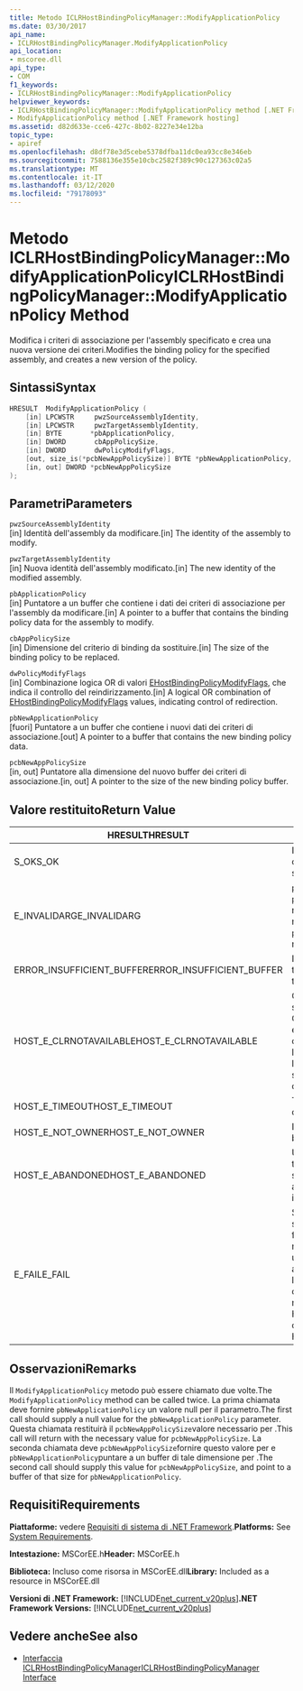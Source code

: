 ```yaml
---
title: Metodo ICLRHostBindingPolicyManager::ModifyApplicationPolicy
ms.date: 03/30/2017
api_name:
- ICLRHostBindingPolicyManager.ModifyApplicationPolicy
api_location:
- mscoree.dll
api_type:
- COM
f1_keywords:
- ICLRHostBindingPolicyManager::ModifyApplicationPolicy
helpviewer_keywords:
- ICLRHostBindingPolicyManager::ModifyApplicationPolicy method [.NET Framework hosting]
- ModifyApplicationPolicy method [.NET Framework hosting]
ms.assetid: d82d633e-cce6-427c-8b02-8227e34e12ba
topic_type:
- apiref
ms.openlocfilehash: d8df78e3d5cebe5378dfba11dc0ea93cc8e346eb
ms.sourcegitcommit: 7588136e355e10cbc2582f389c90c127363c02a5
ms.translationtype: MT
ms.contentlocale: it-IT
ms.lasthandoff: 03/12/2020
ms.locfileid: "79178093"
---
```

# <a name="iclrhostbindingpolicymanagermodifyapplicationpolicy-method"></a><span data-ttu-id="c0932-102">Metodo ICLRHostBindingPolicyManager::ModifyApplicationPolicy</span><span class="sxs-lookup"><span data-stu-id="c0932-102">ICLRHostBindingPolicyManager::ModifyApplicationPolicy Method</span></span>
<span data-ttu-id="c0932-103">Modifica i criteri di associazione per l'assembly specificato e crea una nuova versione dei criteri.</span><span class="sxs-lookup"><span data-stu-id="c0932-103">Modifies the binding policy for the specified assembly, and creates a new version of the policy.</span></span>  
  
## <a name="syntax"></a><span data-ttu-id="c0932-104">Sintassi</span><span class="sxs-lookup"><span data-stu-id="c0932-104">Syntax</span></span>  
  
```cpp  
HRESULT  ModifyApplicationPolicy (  
    [in] LPCWSTR     pwzSourceAssemblyIdentity,
    [in] LPCWSTR     pwzTargetAssemblyIdentity,  
    [in] BYTE       *pbApplicationPolicy,  
    [in] DWORD       cbAppPolicySize,  
    [in] DWORD       dwPolicyModifyFlags,  
    [out, size_is(*pcbNewAppPolicySize)] BYTE *pbNewApplicationPolicy,
    [in, out] DWORD *pcbNewAppPolicySize  
);  
```  
  
## <a name="parameters"></a><span data-ttu-id="c0932-105">Parametri</span><span class="sxs-lookup"><span data-stu-id="c0932-105">Parameters</span></span>  
 `pwzSourceAssemblyIdentity`  
 <span data-ttu-id="c0932-106">[in] Identità dell'assembly da modificare.</span><span class="sxs-lookup"><span data-stu-id="c0932-106">[in] The identity of the assembly to modify.</span></span>  
  
 `pwzTargetAssemblyIdentity`  
 <span data-ttu-id="c0932-107">[in] Nuova identità dell'assembly modificato.</span><span class="sxs-lookup"><span data-stu-id="c0932-107">[in] The new identity of the modified assembly.</span></span>  
  
 `pbApplicationPolicy`  
 <span data-ttu-id="c0932-108">[in] Puntatore a un buffer che contiene i dati dei criteri di associazione per l'assembly da modificare.</span><span class="sxs-lookup"><span data-stu-id="c0932-108">[in] A pointer to a buffer that contains the binding policy data for the assembly to modify.</span></span>  
  
 `cbAppPolicySize`  
 <span data-ttu-id="c0932-109">[in] Dimensione del criterio di binding da sostituire.</span><span class="sxs-lookup"><span data-stu-id="c0932-109">[in] The size of the binding policy to be replaced.</span></span>  
  
 `dwPolicyModifyFlags`  
 <span data-ttu-id="c0932-110">[in] Combinazione logica OR di valori [EHostBindingPolicyModifyFlags,](../../../../docs/framework/unmanaged-api/hosting/ehostbindingpolicymodifyflags-enumeration.md) che indica il controllo del reindirizzamento.</span><span class="sxs-lookup"><span data-stu-id="c0932-110">[in] A logical OR combination of [EHostBindingPolicyModifyFlags](../../../../docs/framework/unmanaged-api/hosting/ehostbindingpolicymodifyflags-enumeration.md) values, indicating control of redirection.</span></span>  
  
 `pbNewApplicationPolicy`  
 <span data-ttu-id="c0932-111">[fuori] Puntatore a un buffer che contiene i nuovi dati dei criteri di associazione.</span><span class="sxs-lookup"><span data-stu-id="c0932-111">[out] A pointer to a buffer that contains the new binding policy data.</span></span>  
  
 `pcbNewAppPolicySize`  
 <span data-ttu-id="c0932-112">[in, out] Puntatore alla dimensione del nuovo buffer dei criteri di associazione.</span><span class="sxs-lookup"><span data-stu-id="c0932-112">[in, out] A pointer to the size of the new binding policy buffer.</span></span>  
  
## <a name="return-value"></a><span data-ttu-id="c0932-113">Valore restituito</span><span class="sxs-lookup"><span data-stu-id="c0932-113">Return Value</span></span>  
  
|<span data-ttu-id="c0932-114">HRESULT</span><span class="sxs-lookup"><span data-stu-id="c0932-114">HRESULT</span></span>|<span data-ttu-id="c0932-115">Descrizione</span><span class="sxs-lookup"><span data-stu-id="c0932-115">Description</span></span>|  
|-------------|-----------------|  
|<span data-ttu-id="c0932-116">S_OK</span><span class="sxs-lookup"><span data-stu-id="c0932-116">S_OK</span></span>|<span data-ttu-id="c0932-117">Il criterio è stato modificato correttamente.</span><span class="sxs-lookup"><span data-stu-id="c0932-117">The policy was modified successfully.</span></span>|  
|<span data-ttu-id="c0932-118">E_INVALIDARG</span><span class="sxs-lookup"><span data-stu-id="c0932-118">E_INVALIDARG</span></span>|<span data-ttu-id="c0932-119">`pwzSourceAssemblyIdentity`o `pwzTargetAssemblyIdentity` era un riferimento nullo.</span><span class="sxs-lookup"><span data-stu-id="c0932-119">`pwzSourceAssemblyIdentity` or `pwzTargetAssemblyIdentity` was a null reference.</span></span>|  
|<span data-ttu-id="c0932-120">ERROR_INSUFFICIENT_BUFFER</span><span class="sxs-lookup"><span data-stu-id="c0932-120">ERROR_INSUFFICIENT_BUFFER</span></span>|<span data-ttu-id="c0932-121">Il valore di `pbNewApplicationPolicy` è troppo piccolo.</span><span class="sxs-lookup"><span data-stu-id="c0932-121">`pbNewApplicationPolicy` is too small.</span></span>|  
|<span data-ttu-id="c0932-122">HOST_E_CLRNOTAVAILABLE</span><span class="sxs-lookup"><span data-stu-id="c0932-122">HOST_E_CLRNOTAVAILABLE</span></span>|<span data-ttu-id="c0932-123">Common Language Runtime (CLR) non è stato caricato in un processo oppure CLR si trova in uno stato in cui non può eseguire codice gestito o elaborare correttamente la chiamata.</span><span class="sxs-lookup"><span data-stu-id="c0932-123">The common language runtime (CLR) has not been loaded into a process, or the CLR is in a state in which it cannot run managed code or process the call successfully.</span></span>|  
|<span data-ttu-id="c0932-124">HOST_E_TIMEOUT</span><span class="sxs-lookup"><span data-stu-id="c0932-124">HOST_E_TIMEOUT</span></span>|<span data-ttu-id="c0932-125">Timeout della chiamata.</span><span class="sxs-lookup"><span data-stu-id="c0932-125">The call timed out.</span></span>|  
|<span data-ttu-id="c0932-126">HOST_E_NOT_OWNER</span><span class="sxs-lookup"><span data-stu-id="c0932-126">HOST_E_NOT_OWNER</span></span>|<span data-ttu-id="c0932-127">Il chiamante non è proprietario del blocco.</span><span class="sxs-lookup"><span data-stu-id="c0932-127">The caller does not own the lock.</span></span>|  
|<span data-ttu-id="c0932-128">HOST_E_ABANDONED</span><span class="sxs-lookup"><span data-stu-id="c0932-128">HOST_E_ABANDONED</span></span>|<span data-ttu-id="c0932-129">Un evento è stato annullato mentre un thread bloccato o una fibra era in attesa su di esso.</span><span class="sxs-lookup"><span data-stu-id="c0932-129">An event was canceled while a blocked thread or fiber was waiting on it.</span></span>|  
|<span data-ttu-id="c0932-130">E_FAIL</span><span class="sxs-lookup"><span data-stu-id="c0932-130">E_FAIL</span></span>|<span data-ttu-id="c0932-131">Si è verificato un errore irreversibile sconosciuto.</span><span class="sxs-lookup"><span data-stu-id="c0932-131">An unknown catastrophic failure occurred.</span></span> <span data-ttu-id="c0932-132">Dopo che un metodo restituisce E_FAIL, CLR non è più utilizzabile all'interno del processo.</span><span class="sxs-lookup"><span data-stu-id="c0932-132">After a method returns E_FAIL, the CLR is no longer usable within the process.</span></span> <span data-ttu-id="c0932-133">Le chiamate successive ai metodi di hosting restituiscono HOST_E_CLRNOTAVAILABLE.</span><span class="sxs-lookup"><span data-stu-id="c0932-133">Subsequent calls to hosting methods return HOST_E_CLRNOTAVAILABLE.</span></span>|  
  
## <a name="remarks"></a><span data-ttu-id="c0932-134">Osservazioni</span><span class="sxs-lookup"><span data-stu-id="c0932-134">Remarks</span></span>  
 <span data-ttu-id="c0932-135">Il `ModifyApplicationPolicy` metodo può essere chiamato due volte.</span><span class="sxs-lookup"><span data-stu-id="c0932-135">The `ModifyApplicationPolicy` method can be called twice.</span></span> <span data-ttu-id="c0932-136">La prima chiamata deve fornire `pbNewApplicationPolicy` un valore null per il parametro.</span><span class="sxs-lookup"><span data-stu-id="c0932-136">The first call should supply a null value for the `pbNewApplicationPolicy` parameter.</span></span> <span data-ttu-id="c0932-137">Questa chiamata restituirà il `pcbNewAppPolicySize`valore necessario per .</span><span class="sxs-lookup"><span data-stu-id="c0932-137">This call will return with the necessary value for `pcbNewAppPolicySize`.</span></span> <span data-ttu-id="c0932-138">La seconda chiamata deve `pcbNewAppPolicySize`fornire questo valore per e `pbNewApplicationPolicy`puntare a un buffer di tale dimensione per .</span><span class="sxs-lookup"><span data-stu-id="c0932-138">The second call should supply this value for `pcbNewAppPolicySize`, and point to a buffer of that size for `pbNewApplicationPolicy`.</span></span>  
  
## <a name="requirements"></a><span data-ttu-id="c0932-139">Requisiti</span><span class="sxs-lookup"><span data-stu-id="c0932-139">Requirements</span></span>  
 <span data-ttu-id="c0932-140">**Piattaforme:** vedere [Requisiti di sistema di .NET Framework](../../../../docs/framework/get-started/system-requirements.md).</span><span class="sxs-lookup"><span data-stu-id="c0932-140">**Platforms:** See [System Requirements](../../../../docs/framework/get-started/system-requirements.md).</span></span>  
  
 <span data-ttu-id="c0932-141">**Intestazione:** MSCorEE.h</span><span class="sxs-lookup"><span data-stu-id="c0932-141">**Header:** MSCorEE.h</span></span>  
  
 <span data-ttu-id="c0932-142">**Biblioteca:** Incluso come risorsa in MSCorEE.dll</span><span class="sxs-lookup"><span data-stu-id="c0932-142">**Library:** Included as a resource in MSCorEE.dll</span></span>  
  
 <span data-ttu-id="c0932-143">**Versioni di .NET Framework:** [!INCLUDE[net_current_v20plus](../../../../includes/net-current-v20plus-md.md)]</span><span class="sxs-lookup"><span data-stu-id="c0932-143">**.NET Framework Versions:** [!INCLUDE[net_current_v20plus](../../../../includes/net-current-v20plus-md.md)]</span></span>  
  
## <a name="see-also"></a><span data-ttu-id="c0932-144">Vedere anche</span><span class="sxs-lookup"><span data-stu-id="c0932-144">See also</span></span>

- [<span data-ttu-id="c0932-145">Interfaccia ICLRHostBindingPolicyManager</span><span class="sxs-lookup"><span data-stu-id="c0932-145">ICLRHostBindingPolicyManager Interface</span></span>](../../../../docs/framework/unmanaged-api/hosting/iclrhostbindingpolicymanager-interface.md)
